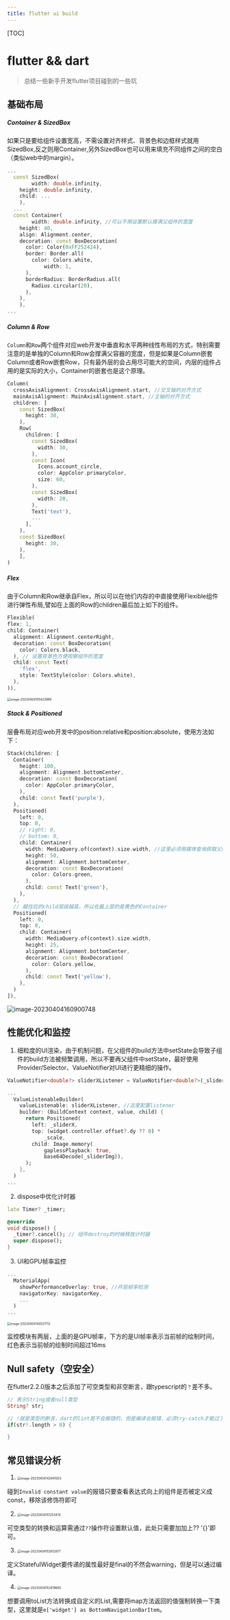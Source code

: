```yaml
---
title: flutter ui build
---
```


[TOC]

# flutter && dart

> 总结一些新手开发flutter项目碰到的一些坑

## 基础布局

##### Container & SizedBox

如果只是要给组件设置宽高，不需设置对齐样式、背景色和边框样式就用SizedBox,反之则用Container,另外SizedBox也可以用来填充不同组件之间的空白（类似web中的margin）。

```dart
...
  const SizedBox(
		width: double.infinity,
  	height: double.infinity,
  	child: ...
	),
  ...
  const Container(
		width: double.infinity, //可以不用设置默认撑满父组件的宽度
  	height: 40,
  	align: Alignment.center,
  	decoration: const BoxDecoration(
      color: Color(0xFF252424),
      border: Border.all(
      	color: Colors.white,
     		width: 1,
      ),
      borderRadius: BorderRadius.all(
        Radius.circular(20),
      ),
    ),
	),
...
```

##### Column & Row

`Column`和`Row`两个组件对应web开发中垂直和水平两种线性布局的方式，特别需要注意的是单独的Column和Row会撑满父容器的宽度，但是如果是Column嵌套Column或者Row嵌套Row，只有最外层的会占用尽可能大的空间，内层的组件占用的是实际的大小，Container的嵌套也是这个原理。

```dart
Column(
  crossAxisAlignment: CrossAxisAlignment.start, //交叉轴的对齐方式
  mainAxisAlignment: MainAxisAlignment.start, //主轴的对齐方式
  children: [
    const SizedBox(
      height: 30,
    ),
    Row(
      children: [
        const SizedBox(
          width: 30,
        ),
        const Icon(
          Icons.account_circle,
          color: AppColor.primaryColor,
          size: 60,
        ),
        const SizedBox(
          width: 20,
        ),
        Text('text'),
        ...
      ],
    ),
    const SizedBox(
      height: 30,
    ),
 	],
)
```



##### Flex

由于Column和Row继承自Flex，所以可以在他们内存的中直接使用Flexible组件进行弹性布局,譬如在上面的Row的children最后加上如下的组件。

```dart
Flexible(
flex: 1,
child: Container(
  alignment: Alignment.centerRight,
  decoration: const BoxDecoration(
    color: Colors.black,
  ), // 设置背景色方便观察组件的宽度
  child: const Text(
    'flex',
    style: TextStyle(color: Colors.white),
  ),
)),
```

<img src="flutter-ui-build/image-20230404155423989.png" alt="image-20230404155423989" style="zoom:50%;" />

##### Stack & Positioned

层叠布局对应web开发中的position:relative和position:absolute，使用方法如下：

```dart
Stack(children: [
  Container(
    height: 100,
    alignment: Alignment.bottomCenter,
    decoration: const BoxDecoration(
      color: AppColor.primaryColor,
    ),
    child: const Text('purple'),
  ),
  Positioned(
    left: 0,
    top: 0,
    // right: 0,
    // bottom: 0,
    child: Container(
      width: MediaQuery.of(context).size.width, //这里必须用媒体查询获取父级的宽度
      height: 50,
      alignment: Alignment.bottomCenter,
      decoration: const BoxDecoration(
        color: Colors.green,
      ),
      child: const Text('green'),
    ),
  ),
  // 越往后的child层级越高，所以在最上层的是黄色的Container
  Positioned(
    left: 0,
    top: 0,
    child: Container(
      width: MediaQuery.of(context).size.width,
      height: 25,
      alignment: Alignment.bottomCenter,
      decoration: const BoxDecoration(
        color: Colors.yellow,
      ),
      child: const Text('yellow'),
    ),
  )
]),
```

![image-20230404160900748](flutter-ui-build/image-20230404160900748.png)



## 性能优化和监控

1. 细粒度的UI渲染，由于机制问题，在父组件的build方法中setState会导致子组件的build方法被频繁调用，所以不要再父组件中setState，最好使用Provider/Selector、ValueNotifier对UI进行更精细的操作。

```dart
ValueNotifier<double?> sliderXListener = ValueNotifier<double?>(_sliderX);

...
  ValueListenableBuilder(
    valueListenable: sliderXListener, //这里配置listener
    builder: (BuildContext context, value, child) {
      return Positioned(
        left: _sliderX,
        top: (widget.controller.offset?.dy ?? 0) *
            _scale,
        child: Image.memory(
            gaplessPlayback: true,
            base64Decode(_sliderImg)),
      );
    },
  )
...
```

2. dispose中优化计时器

```dart
late Timer? _timer;

@override
void dispose() {
  _timer?.cancel(); // 组件destroy的时候释放计时器
  super.dispose();
}
```

3. UI和GPU帧率监控

```dart
...
  MaterialApp(
    showPerformanceOverlay: true, //开启帧率检测
    navigatorKey: navigatorKey,
    ...
  )
...
```

<img src="flutter-ui-build/image-20230404144521713.png" alt="image-20230404144521713" style="zoom:50%;" />

监控模块有两层，上面的是GPU帧率，下方的是UI帧率表示当前帧的绘制时间，红色表示当前帧的绘制时间超过16ms


## Null safety（空安全）

在flutter2.2.0版本之后添加了可空类型和非空断言，跟typescript的`？`差不多。

```dart
// 表示String或者null类型
String? str;

// !就是类型的断言，dart的lint是不会报错的，但是编译会报错，必须try-catch才能过了编译
if(str!.length > 0) {

}
```
## 常见错误分析

1. <img src="flutter-ui-build/image-20230404142941003.png" alt="image-20230404142941003" style="zoom:50%;" />

碰到`Invalid constant value`的报错只要查看表达式向上的组件是否被定义成const，移除该修饰符即可

2. <img src="flutter-ui-build/image-20230404151253474.png" alt="image-20230404151253474" style="zoom:50%;" />

可空类型的转换和运算需通过`??`操作符设置默认值，此处只需要加加上?? '{}'即可。

3. <img src="flutter-ui-build/image-20230404152612877.png" alt="image-20230404152612877" style="zoom:50%;" />

定义StatefulWidget要传递的属性最好是final的不然会warning，但是可以通过编译。

4. <img src="flutter-ui-build/image-20230404152819685.png" alt="image-20230404152819685" style="zoom:50%;" />

想要调用toList方法转换成自定义的List<T>,需要将map方法返回的值强制转换一下类型，这里就是`e['widget'] as BottomNavigationBarItem`。
